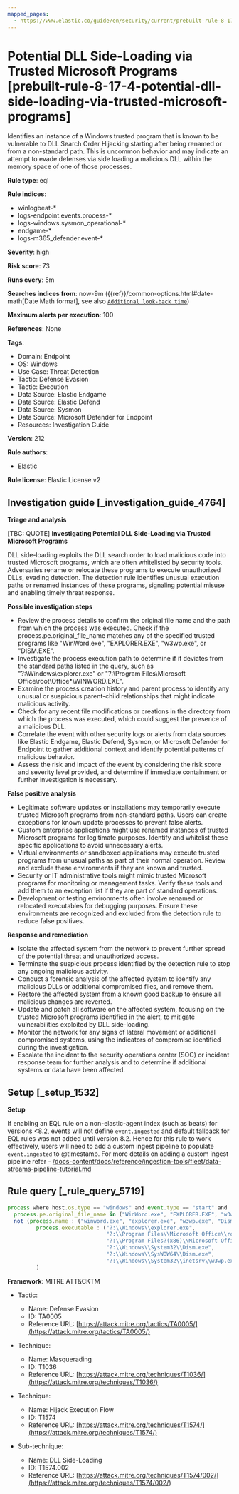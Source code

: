 ```yaml
---
mapped_pages:
  - https://www.elastic.co/guide/en/security/current/prebuilt-rule-8-17-4-potential-dll-side-loading-via-trusted-microsoft-programs.html
---
```


# Potential DLL Side-Loading via Trusted Microsoft Programs [prebuilt-rule-8-17-4-potential-dll-side-loading-via-trusted-microsoft-programs]

Identifies an instance of a Windows trusted program that is known to be vulnerable to DLL Search Order Hijacking starting after being renamed or from a non-standard path. This is uncommon behavior and may indicate an attempt to evade defenses via side loading a malicious DLL within the memory space of one of those processes.

**Rule type**: eql

**Rule indices**:

* winlogbeat-*
* logs-endpoint.events.process-*
* logs-windows.sysmon_operational-*
* endgame-*
* logs-m365_defender.event-*

**Severity**: high

**Risk score**: 73

**Runs every**: 5m

**Searches indices from**: now-9m ({{ref}}/common-options.html#date-math[Date Math format], see also [`Additional look-back time`](docs-content://solutions/security/detect-and-alert/create-detection-rule.md#rule-schedule))

**Maximum alerts per execution**: 100

**References**: None

**Tags**:

* Domain: Endpoint
* OS: Windows
* Use Case: Threat Detection
* Tactic: Defense Evasion
* Tactic: Execution
* Data Source: Elastic Endgame
* Data Source: Elastic Defend
* Data Source: Sysmon
* Data Source: Microsoft Defender for Endpoint
* Resources: Investigation Guide

**Version**: 212

**Rule authors**:

* Elastic

**Rule license**: Elastic License v2

## Investigation guide [_investigation_guide_4764]

**Triage and analysis**

[TBC: QUOTE]
**Investigating Potential DLL Side-Loading via Trusted Microsoft Programs**

DLL side-loading exploits the DLL search order to load malicious code into trusted Microsoft programs, which are often whitelisted by security tools. Adversaries rename or relocate these programs to execute unauthorized DLLs, evading detection. The detection rule identifies unusual execution paths or renamed instances of these programs, signaling potential misuse and enabling timely threat response.

**Possible investigation steps**

* Review the process details to confirm the original file name and the path from which the process was executed. Check if the process.pe.original_file_name matches any of the specified trusted programs like "WinWord.exe", "EXPLORER.EXE", "w3wp.exe", or "DISM.EXE".
* Investigate the process execution path to determine if it deviates from the standard paths listed in the query, such as "?:\Windows\explorer.exe" or "?:\Program Files\Microsoft Office\root\Office*\WINWORD.EXE".
* Examine the process creation history and parent process to identify any unusual or suspicious parent-child relationships that might indicate malicious activity.
* Check for any recent file modifications or creations in the directory from which the process was executed, which could suggest the presence of a malicious DLL.
* Correlate the event with other security logs or alerts from data sources like Elastic Endgame, Elastic Defend, Sysmon, or Microsoft Defender for Endpoint to gather additional context and identify potential patterns of malicious behavior.
* Assess the risk and impact of the event by considering the risk score and severity level provided, and determine if immediate containment or further investigation is necessary.

**False positive analysis**

* Legitimate software updates or installations may temporarily execute trusted Microsoft programs from non-standard paths. Users can create exceptions for known update processes to prevent false alerts.
* Custom enterprise applications might use renamed instances of trusted Microsoft programs for legitimate purposes. Identify and whitelist these specific applications to avoid unnecessary alerts.
* Virtual environments or sandboxed applications may execute trusted programs from unusual paths as part of their normal operation. Review and exclude these environments if they are known and trusted.
* Security or IT administrative tools might mimic trusted Microsoft programs for monitoring or management tasks. Verify these tools and add them to an exception list if they are part of standard operations.
* Development or testing environments often involve renamed or relocated executables for debugging purposes. Ensure these environments are recognized and excluded from the detection rule to reduce false positives.

**Response and remediation**

* Isolate the affected system from the network to prevent further spread of the potential threat and unauthorized access.
* Terminate the suspicious process identified by the detection rule to stop any ongoing malicious activity.
* Conduct a forensic analysis of the affected system to identify any malicious DLLs or additional compromised files, and remove them.
* Restore the affected system from a known good backup to ensure all malicious changes are reverted.
* Update and patch all software on the affected system, focusing on the trusted Microsoft programs identified in the alert, to mitigate vulnerabilities exploited by DLL side-loading.
* Monitor the network for any signs of lateral movement or additional compromised systems, using the indicators of compromise identified during the investigation.
* Escalate the incident to the security operations center (SOC) or incident response team for further analysis and to determine if additional systems or data have been affected.


## Setup [_setup_1532]

**Setup**

If enabling an EQL rule on a non-elastic-agent index (such as beats) for versions <8.2, events will not define `event.ingested` and default fallback for EQL rules was not added until version 8.2. Hence for this rule to work effectively, users will need to add a custom ingest pipeline to populate `event.ingested` to @timestamp. For more details on adding a custom ingest pipeline refer - [/docs-content/docs/reference/ingestion-tools/fleet/data-streams-pipeline-tutorial.md](docs-content://reference/ingestion-tools/fleet/data-streams-pipeline-tutorial.md)


## Rule query [_rule_query_5719]

```js
process where host.os.type == "windows" and event.type == "start" and
  process.pe.original_file_name in ("WinWord.exe", "EXPLORER.EXE", "w3wp.exe", "DISM.EXE") and
  not (process.name : ("winword.exe", "explorer.exe", "w3wp.exe", "Dism.exe") or
         process.executable : ("?:\\Windows\\explorer.exe",
                               "?:\\Program Files\\Microsoft Office\\root\\Office*\\WINWORD.EXE",
                               "?:\\Program Files?(x86)\\Microsoft Office\\root\\Office*\\WINWORD.EXE",
                               "?:\\Windows\\System32\\Dism.exe",
                               "?:\\Windows\\SysWOW64\\Dism.exe",
                               "?:\\Windows\\System32\\inetsrv\\w3wp.exe")
         )
```

**Framework**: MITRE ATT&CKTM

* Tactic:

    * Name: Defense Evasion
    * ID: TA0005
    * Reference URL: [https://attack.mitre.org/tactics/TA0005/](https://attack.mitre.org/tactics/TA0005/)

* Technique:

    * Name: Masquerading
    * ID: T1036
    * Reference URL: [https://attack.mitre.org/techniques/T1036/](https://attack.mitre.org/techniques/T1036/)

* Technique:

    * Name: Hijack Execution Flow
    * ID: T1574
    * Reference URL: [https://attack.mitre.org/techniques/T1574/](https://attack.mitre.org/techniques/T1574/)

* Sub-technique:

    * Name: DLL Side-Loading
    * ID: T1574.002
    * Reference URL: [https://attack.mitre.org/techniques/T1574/002/](https://attack.mitre.org/techniques/T1574/002/)



